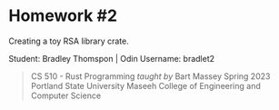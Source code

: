 # Homework #2

Creating a toy RSA library crate.

Student: Bradley Thomspon | Odin Username: bradlet2

> CS 510 - Rust Programming _taught by_ Bart Massey
> Spring 2023
> Portland State University
> Maseeh College of Engineering and Computer Science

